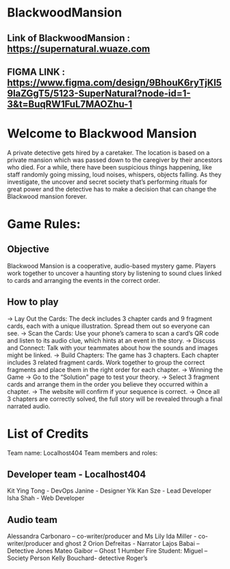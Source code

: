 # BlackwoodMansion
## Link of BlackwoodMansion : https://supernatural.wuaze.com
## FIGMA LINK : https://www.figma.com/design/9BhouK6ryTjKl59laZGgT5/5123-SuperNatural?node-id=1-3&t=BuqRW1FuL7MAOZhu-1

# Welcome to Blackwood Mansion

A private detective gets hired by a caretaker. The location is based on a private mansion which was passed down to the caregiver by their ancestors who died. For a while, there have been suspicious things happening, like staff randomly going missing, loud noises, whispers, objects falling. As they investigate, the uncover and secret society that’s performing rituals for great power and the detective has to make a decision that can change the Blackwood mansion forever. 

# Game Rules:
## Objective
Blackwood Mansion is a cooperative, audio-based mystery game. Players work together to uncover a haunting story by listening to sound clues linked to cards and arranging the events in the correct order.

## How to play
-> Lay Out the Cards: The deck includes 3 chapter cards and 9 fragment cards, each with a unique illustration. Spread them out so everyone can see.
-> Scan the Cards: Use your phone’s camera to scan a card’s QR code and listen to its audio clue, which hints at an event in the story.
-> Discuss and Connect: Talk with your teammates about how the sounds and images might be linked.
-> Build Chapters: The game has 3 chapters. Each chapter includes 3 related fragment cards. Work together to group the correct fragments and place them in the right order for each chapter.
-> Winning the Game
-> Go to the “Solution” page to test your theory.
-> Select 3 fragment cards and arrange them in the order you believe they occurred within a chapter.
-> The website will confirm if your sequence is correct.
-> Once all 3 chapters are correctly solved, the full story will be revealed through a final narrated audio.

# List of Credits
Team name: Localhost404
Team members and roles:

## **Developer team** - Localhost404
Kit Ying Tong - DevOps
Janine - Designer
Yik Kan Sze - Lead Developer
Isha Shah - Web Developer

## Audio team
Alessandra Carbonaro – co-writer/producer and Ms Lily
Ida Miller - co-writer/producer and ghost 2
Orion Defreitas - Narrator
Lajos Babai – Detective Jones
Mateo Gaibor – Ghost 1
Humber Fire Student: Miguel – Society Person
Kelly Bouchard- detective Roger’s 
